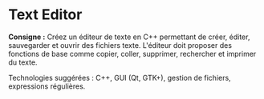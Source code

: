 # Text Editor

**Consigne :**
Créez un éditeur de texte en C++ permettant de créer, éditer, sauvegarder et ouvrir des fichiers texte. L'éditeur doit proposer des fonctions de base comme copier, coller, supprimer, rechercher et imprimer du texte.

Technologies suggérées : C++, GUI (Qt, GTK+), gestion de fichiers, expressions régulières.
